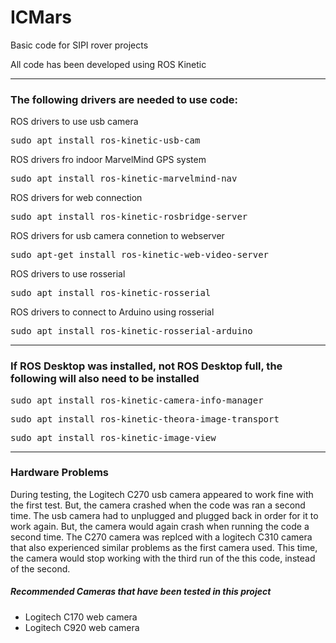 # ICMars
<p>Basic code for SIPI rover projects</p>

<p>All code has been developed using ROS Kinetic</p>

<hr>

<h3>The following drivers are needed to use code:</h3>

<p>ROS drivers to use usb camera</p>
<pre>sudo apt install ros-kinetic-usb-cam</pre>

<p>ROS drivers fro indoor MarvelMind GPS system</p>
<pre>sudo apt install ros-kinetic-marvelmind-nav</pre>

<p>ROS drivers for web connection</p>
<pre>sudo apt install ros-kinetic-rosbridge-server</pre>

<p>ROS drivers for usb camera connetion to webserver</p>
<pre>sudo apt-get install ros-kinetic-web-video-server</pre>

<p>ROS drivers to use rosserial</p>
<pre>sudo apt install ros-kinetic-rosserial</pre>

<p>ROS drivers to connect to Arduino using rosserial</p>
<pre>sudo apt install ros-kinetic-rosserial-arduino</pre>

<hr>

<h3>If ROS Desktop was installed, not ROS Desktop full, the following will also need to be installed</h3>

<p></p>
<pre>sudo apt install ros-kinetic-camera-info-manager</pre>

<p></p>
<pre>sudo apt install ros-kinetic-theora-image-transport</pre>

<p></p>
<pre>sudo apt install ros-kinetic-image-view</pre>

<hr>

<h3>Hardware Problems</h3>
<p>During testing, the Logitech C270 usb camera appeared to work fine with the first test.
   But, the camera crashed when the code was ran a second time.
   The usb camera had to unplugged and plugged back in order for it to work again.
   But, the camera would again crash when running the code a second time.
   The C270 camera was replced with a logitech C310 camera that also experienced similar problems as the first camera used.
   This time, the camera would stop working with the third run of the this code, instead of the second.
</p>
<h5>Recommended Cameras that have been tested in this project</h5>
<ul>
   <li>Logitech C170 web camera</li>
   <li>Logitech C920 web camera</li>
</ul>
